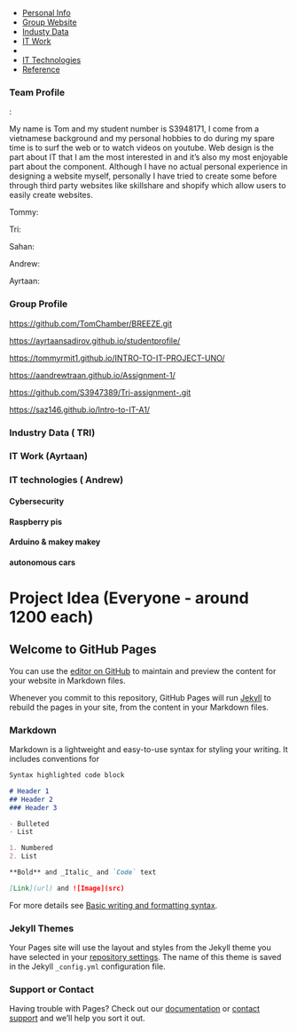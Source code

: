 <!DOCTYPE html>

<html>
  
<head>
  
  <title>Assignment 2 - IT WORLD</title>
  
  <link rel="stylesheet" href="style.css">
</head>

<body>
  
  <div class="group">
    <ul>
      <li><a href="team-profile" class"group1>Personal Info</a></li>
      <li><a href="group-Website" class"group2>Group Website</a></li>
      <li><a href="industy-data" class"group3>Industy Data</a></li>
      <li><a href="it-work" class"group4>IT Work<a/><li>
      <li><a href="it-technologies" class"group5>IT Technologies<a/></li>
      <li><a href="reference" class"group6>Reference<a/></li>
        </ul>
          
    
    
      
       
     







































### Team Profile 

<Tom>:
<P> My name is Tom and my student number is S3948171, I come from a vietnamese background and my personal hobbies to do during my spare time is to surf the web or to watch videos on youtube. Web design is the part about IT that I am the most interested in and it’s also my most enjoyable part about the component. Although I have no actual personal experience in designing a website myself, personally I have tried to create some before through third party websites like skillshare and shopify which allow users to easily create websites.

Tommy:

Tri:

Sahan:

Andrew:

Ayrtaan:


### Group Profile
https://github.com/TomChamber/BREEZE.git

https://ayrtaansadirov.github.io/studentprofile/

https://tommyrmit1.github.io/INTRO-TO-IT-PROJECT-UNO/

https://aandrewtraan.github.io/Assignment-1/

https://github.com/S3947389/Tri-assignment-.git

https://saz146.github.io/Intro-to-IT-A1/

### Industry Data ( TRI)



### IT Work (Ayrtaan)


### IT technologies ( Andrew)

#### Cybersecurity 

#### Raspberry pis

#### Arduino & makey makey

#### autonomous cars


# Project Idea (Everyone - around 1200 each)

















## Welcome to GitHub Pages

You can use the [editor on GitHub](https://github.com/TomChamber/IT-WORLD-/edit/gh-pages/index.md) to maintain and preview the content for your website in Markdown files.

Whenever you commit to this repository, GitHub Pages will run [Jekyll](https://jekyllrb.com/) to rebuild the pages in your site, from the content in your Markdown files.

### Markdown

Markdown is a lightweight and easy-to-use syntax for styling your writing. It includes conventions for

```markdown
Syntax highlighted code block

# Header 1
## Header 2
### Header 3

- Bulleted
- List

1. Numbered
2. List

**Bold** and _Italic_ and `Code` text

[Link](url) and ![Image](src)
```

For more details see [Basic writing and formatting syntax](https://docs.github.com/en/github/writing-on-github/getting-started-with-writing-and-formatting-on-github/basic-writing-and-formatting-syntax).

### Jekyll Themes

Your Pages site will use the layout and styles from the Jekyll theme you have selected in your [repository settings](https://github.com/TomChamber/IT-WORLD-/settings/pages). The name of this theme is saved in the Jekyll `_config.yml` configuration file.

### Support or Contact

Having trouble with Pages? Check out our [documentation](https://docs.github.com/categories/github-pages-basics/) or [contact support](https://support.github.com/contact) and we’ll help you sort it out.





















